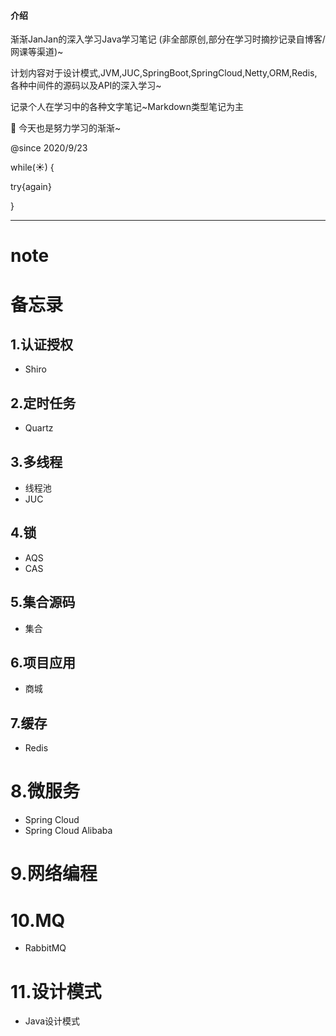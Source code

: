 #### 介绍
渐渐JanJan的深入学习Java学习笔记
(非全部原创,部分在学习时摘抄记录自博客/网课等渠道)~

计划内容对于设计模式,JVM,JUC,SpringBoot,SpringCloud,Netty,ORM,Redis,各种中间件的源码以及API的深入学习~

记录个人在学习中的各种文字笔记~Markdown类型笔记为主

📖 今天也是努力学习的渐渐~

@since 2020/9/23


while(☀)
{

   try{again}
   
}

---


# note

# 备忘录
## 1.认证授权

* Shiro

## 2.定时任务

* Quartz

## 3.多线程

* 线程池
* JUC

## 4.锁

* AQS
* CAS

## 5.集合源码

* 集合

## 6.项目应用

* 商城

## 7.缓存

- Redis

# 8.微服务

* Spring Cloud
* Spring Cloud Alibaba

# 9.网络编程



# 10.MQ

- RabbitMQ

# 11.设计模式

- Java设计模式

